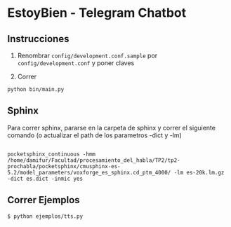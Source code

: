 # EstoyBien - Telegram Chatbot

## Instrucciones

1. Renombrar `config/development.conf.sample` por `config/development.conf` y poner claves

2. Correr

```
python bin/main.py
```

## Sphinx

Para correr sphinx, pararse en la carpeta de sphinx y correr el siguiente comando (o actualizar el path de los parametros -dict y -lm)

```

pocketsphinx_continuous -hmm /home/damifur/Facultad/procesamiento_del_habla/TP2/tp2-prochabla/pocketsphinx/cmusphinx-es-5.2/model_parameters/voxforge_es_sphinx.cd_ptm_4000/ -lm es-20k.lm.gz -dict es.dict -inmic yes

```


## Correr Ejemplos

```
$ python ejemplos/tts.py
```